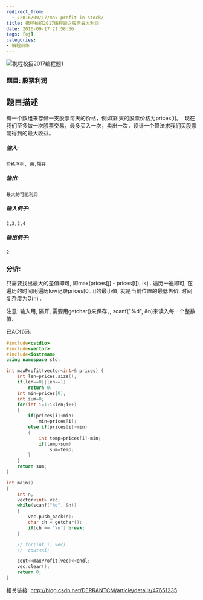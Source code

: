 ```yaml
---
redirect_from:
  - /2016/09/17/max-profit-in-stock/
title: 携程校招2017编程题之股票最大利润
date: 2016-09-17 21:58:36
tags: [oj] 
categories:
- 编程训练
---
```


 ![携程校招2017编程题1](http://geekplayers.com/assets/images/2016/ctrip_ex1.png)  <!-- 本地: ![携程校招2017编程题1](../images/ctrip_ex1.png) -->

### 题目: 股票利润


## 题目描述

有一个数组来存储一支股票每天的价格，例如第i天的股票价格为prices[i]。 
现在我们至多做一次股票交易，最多买入一次，卖出一次，设计一个算法求我们买股票能得到的最大收益。

##### **输入:**

```
价格序列, 用,隔开
```

##### **输出:**

```
最大的可能利润
```

##### **输入例子:**

```
2,3,2,4
```

##### **输出例子:**

```
2
```



### 分析:

只需要找出最大的差值即可, 即max(prices[j] - prices[i]), i<j . 遍历一遍即可, 在遍历的时间用遍历low记录prices[0...i]的最小值, 就是当前位置的最低售价, 时间复杂度为O(n) .



注意: 输入用, 隔开, 需要用getchar()来保存`,`, scanf("%d", &n)来读入每一个整数值.



已AC代码:

```cpp
#include<cstdio>
#include<vector>
#include<iostream>
using namespace std;

int maxProfit(vector<int>& prices) {
    int len=prices.size();
    if(len==0||len==1)
        return 0;
    int min=prices[0];
    int sum=0;
    for(int i=1;i<len;i++)
    {
        if(prices[i]<min)
            min=prices[i];
        else if(prices[i]>min)
        {
            int temp=prices[i]-min;
            if(temp>sum)
                sum=temp;
        }
    }
    return sum;
}

int main()
{
	int n;
	vector<int> vec;
	while(scanf("%d", &n))
	{
		vec.push_back(n);
		char ch = getchar();
		if(ch == '\n') break;
	}

	// for(int i: vec)
	//	cout<<i;

	cout<<maxProfit(vec)<<endl;
	vec.clear();
	return 0;
}
```



相关链接: http://blog.csdn.net/DERRANTCM/article/details/47651235

